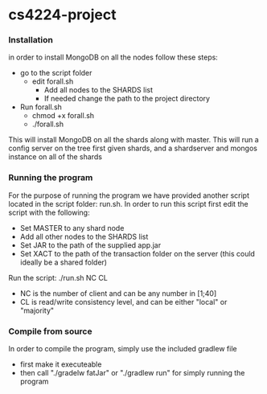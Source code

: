 # cs4224-project
### Installation
in order to install MongoDB on all the nodes follow these steps:
- go to the script folder 
  - edit forall.sh
    - Add all nodes to the SHARDS list
    - If needed change the path to the project directory
- Run forall.sh
    - chmod +x forall.sh
    - ./forall.sh

This will install MongoDB on all the shards along with master. This will run a config server on the tree first given shards, and a shardserver and mongos instance on all of the shards 

### Running the program
For the purpose of running the program we have provided another script located in the script folder: run.sh.
In order to run this script first edit the script with the following:
-  Set MASTER to any shard node
-  Add all other nodes to the SHARDS list
-  Set JAR to the path of the supplied app.jar
-  Set XACT to the path of the transaction folder on the server (this could ideally be a shared folder)

Run the script: ./run.sh NC CL
-   NC is the number of client and can be any number in [1;40]
-   CL is read/write consistency level, and can be either "local" or "majority"

### Compile from source
In order to compile the program, simply use the included gradlew file 
-   first make it executeable
-   then call "./gradelw fatJar" or "./gradlew run" for simply running the program
